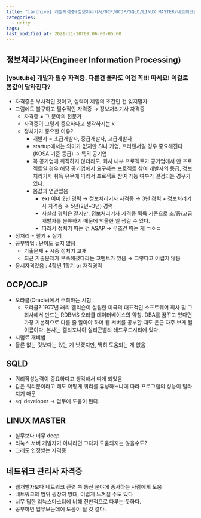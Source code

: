 ```yaml
---
title: "[archive] 개발자격증(정보처리기사/OCP/OCJP/SQLD/LINUX MASTER/네트워크관리사)"
categories:
  - unity
tags:
last_modified_at: 2021-11-20T09:06:00-05:00
---
```

## 정보처리기사(Engineer Information Processing)
### [youtube] 개발자 필수 자격증. 다른건 몰라도 이건 꼭!!! 따세요! 이걸로 몸값이 달라진다?
- 자격증은 부차적인 것이고, 실력이 제일의 조건인 건 잊지말자
- 그럼에도 불구하고 필수적인 자격증 → 정보처리기사 자격증
  - 자격증 ≠ 그 분야의 전문가
  - 자격증이 그렇게 중요하다고 생각하지는 x
  - 정처기가 중요한 이유?
    - 개발자 = 초급개발자, 중급개발자, 고급개발자
    - startup에서는 의미가 없지만 SI나 기업, 프리랜서일 경우 중요해진다(KOSA 기준 등급) → 특히 공기업
    - 꼭 공기업에 취직하지 않더라도, 회사 내부 프로젝트가 공기업에서 딴 프로젝트일 경우 해당 공기업에서 요구하는 프로젝트 참여 개발자의 등급, 정보처리기사 취득 유무에 따라서 프로젝트 참여 가능 여부가 결정되는 경우가 있다.
    - 몸값과 연관있음
      - ex) 이미 2년 경력 → 정보처리기사 자격증 → 3년 경력  ≠  정보처리기사 자격증 → 5년(2년+3년) 경력
      - 사실상 경력은 같지만, 정보처리기사 자격증 획득 기준으로 초/중/고급 개발자를 분류하기 때문에 억울한 일 생길 수 있다.
      - 따라서 정처기 따는 건 ASAP → 무조건 따는 게 ㄱㅇㄷ
- 정처리 = 필기 + 실기
- 공부방법 : 난이도 높지 않음
  - 기출문제 + 시중 정처기 교재
  - 최근 기출문제가 부족해졌다라는 코멘트가 있음 → 그렇다고 어렵지 않음
- 응시자격있음 : 4학년 1학기 or 재직경력

## OCP/OCJP 
- 오라클(Oracle)에서 주최하는 시험
  - 오라클? 1977년 래리 엘리슨이 설립한 미국의 대표적인 소프트웨어 회사 및 그 회사에서 만드는 RDBMS 오라클 데이터베이스의 약칭. DBA를 꿈꾸고 있다면 가장 기본적으로 다룰 줄 알아야 하며 웹 서버를 공부할 때도 은근 자주 보게 될 이름이다. 본사는 캘리포니아 실리콘밸리 레드우드시티에 있다.
- 시험료 개비쌈
- 물론 없는 것보다는 있는 게 낫겠지만, 딱히 도움되는 게 없음

## SQLD
- 쿼리작성능력이 중요하다고 생각해서 따게 되었음
- 같은 쿼리문이라고 해도 어떻게 쿼리를 튜닝하느냐에 따라 프로그램의 성능이 달라지기 때문
- sql developer → 업무에 도움이 된다.

## LINUX MASTER
- 실무보다 너무 deep
- 리눅스 서버 개발자가 아니라면 그다지 도움되지는 않을수도?
- 그래도 인정받는 자격증

## 네트워크 관리사 자격증
- 웹개발자보다 네트워크 관련 쪽 통신 분야에 종사하는 사람에게 도움
- 네트워크의 범위 굉장히 방대, 어렵게 느껴질 수도 있다
- 너무 딥한 리눅스마스터에 비해 전반적으로 다루는 듯하다.
- 공부하면 업무보는데에 도움이 될 것 같다.
